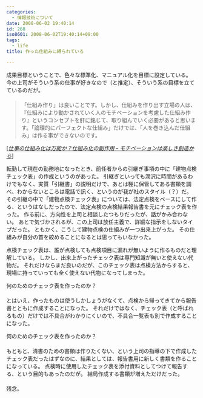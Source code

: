 ```yaml
---
categories:
  - 情報技術について
date: 2008-06-02 19:40:14
id: 268
iso8601: 2008-06-02T19:40:14+09:00
tags:
  - life
title: 作った仕組みに縛られている

---
```


成果目標ということで、色々な標準化、マニュアル化を目標に設定している。
今の上司がそういう系の仕事が好きなので（と推定）、そういう系の目標を立てているのだが&#133;。

<blockquote cite="http://d.hatena.ne.jp/favre21/20080409#1207694340" title="Source: 仕事の仕組み化は万能か？仕組み化の副作用 - モチベーションは楽しさ創造から; Accessed Date: 4/9/2008" class="blockquote">
  <p>「仕組み作り」は良いことです。しかし、仕組みを作り出す立場の人は、『仕組みにより動かされていく人のモチベーションを考慮した仕組み作り』というコンセプトを肝に銘じて、取り組んでいく必要があると思います。「論理的にパーフェクトな仕組み」だけでは、「人を巻き込んだ仕組み」は作る事ができないのです。</p>
</blockquote>
<div class="cite"> [<cite><a href="http://d.hatena.ne.jp/favre21/20080409#1207694340">仕事の仕組み化は万能か？仕組み化の副作用 - モチベーションは楽しさ創造から</a></cite>] </div>

転勤して現在の勤務地になったとき、前任者からの引継ぎ事項の中に「建物点検チェック表」の作成というのがあった。
引継ぎといっても潤沢に時間があるわけでもなく、実質「引継書」の説明だけで、あとは棚に保管してある書類を調べ、わからないところは電話で訊く、というのが我が社のスタイル（？）だ。
その引継の中で「建物点検チェック表」については、法定点検をベースにして作る、というはなしだったので、法定点検の点検結果報告書を元にチェック表を作った。
作る前に、方向性を上司と相談したつもりだったが、話がかみ合わない。
あとで気づかされるが、この上司は放任主義で、詳細な指示をしないタイプだった。
ともかく、こうして建物点検の仕組みが一つ出来上がった。
その仕組みが自分の首を絞めることになるとは思ってもいなかった。

点検チェック表は、誰が点検しても点検項目に漏れが無いように作るものだと理解している。
しかし、出来上がったチェック表は専門知識が無いと使えない代物だ。
それだけならまだ良いのだが、このチェック表は点検方法からすると、現場に持っていっても全く使えない代物になってしまった。

&#133;何のためのチェック表を作ったのか？

とはいえ、作ったものは使うしかしょうがなくて、点検から帰ってきてから報告書とともに作成することになった。
それだけではなく、チェック表（と呼ばれるもの）だけでは不具合がわかりにくいので、不具合一覧表も別で作成することになった。

&#133;何のためのチェック表を作ったのか？

もともと、清書のための書類は作りたくない、という上司の指導の下で作成したチェック表だったはずなのに、結果としては、報告書用に新しく書類を作ることになっている。
点検時に使用したチェック表を添付資料としてつけて報告する、という目的もあったのだが&#133;。
結局作成する書類が増えただけだった。

残念。
